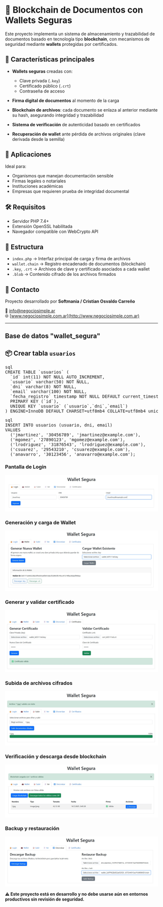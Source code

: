 # 📁 Blockchain de Documentos con Wallets Seguras

Este proyecto implementa un sistema de almacenamiento y trazabilidad de documentos basado en tecnología tipo **blockchain**, con mecanismos de seguridad mediante **wallets** protegidas por certificados.

## 🔐 Características principales

- **Wallets seguras** creadas con:
  - Clave privada (`.key`)
  - Certificado público (`.crt`)
  - Contraseña de acceso

- **Firma digital de documentos** al momento de la carga

- **Blockchain de archivos**: cada documento se enlaza al anterior mediante su hash, asegurando integridad y trazabilidad

- **Sistema de verificación** de autenticidad basado en certificados

- **Recuperación de wallet** ante pérdida de archivos originales (clave derivada desde la semilla)

## 🧠 Aplicaciones

Ideal para:
- Organismos que manejan documentación sensible
- Firmas legales o notariales
- Instituciones académicas
- Empresas que requieren prueba de integridad documental

## 🛠️ Requisitos

- Servidor PHP 7.4+
- Extensión OpenSSL habilitada
- Navegador compatible con WebCrypto API

## 📂 Estructura

- `index.php` → Interfaz principal de carga y firma de archivos
- `wallet.chain` → Registro encadenado de documentos (blockchain)
- `.key`, `.crt` → Archivos de clave y certificado asociados a cada wallet
- `.blob` → Contenido cifrado de los archivos firmados

## 💬 Contacto

Proyecto desarrollado por **Softmania / Cristian Osvaldo Carreño**

📧 [info@negociosimple.ar](mailto:info@negociosimple.ar)  
🌐 [www.negociosimple.com.ar](http://www.negociosimple.com.ar)

---

## Base de datos "wallet_segura"
## 📦 Crear tabla `usuarios`

<pre>sql
CREATE TABLE `usuarios` (
  `id` int(11) NOT NULL AUTO_INCREMENT,
  `usuario` varchar(50) NOT NULL,
  `dni` varchar(8) NOT NULL,
  `email` varchar(100) NOT NULL,
  `fecha_registro` timestamp NOT NULL DEFAULT current_timestamp(),
  PRIMARY KEY (`id`),
  UNIQUE KEY `usuario` (`usuario`,`dni`,`email`)
) ENGINE=InnoDB DEFAULT CHARSET=utf8mb4 COLLATE=utf8mb4_unicode_ci; </pre>

<pre>sql
INSERT INTO usuarios (usuario, dni, email)
VALUES
  ('jmartinez', '30456789', 'jmartinez@example.com'),
  ('mgomez', '27890123', 'mgomez@example.com'),
  ('lrodriguez', '31876543', 'lrodriguez@example.com'),
  ('csuarez', '29543210', 'csuarez@example.com'),
  ('anavarro', '30123456', 'anavarro@example.com');</pre>
  
### Pantalla de Login
![Login](img/1.jpg)

### Generación y carga de Wallet
![Wallet](img/2.jpg)

### Generar y validar certificado
![Certificado](img/3.jpg)

### Subida de archivos cifrados
![Subida](img/4.jpg)

### Verificación y descarga desde blockchain
![Ver archivos](img/5.jpg)

### Backup y restauración
![Backup](img/6.jpg)


**⚠️ Este proyecto está en desarrollo y no debe usarse aún en entornos productivos sin revisión de seguridad.**
